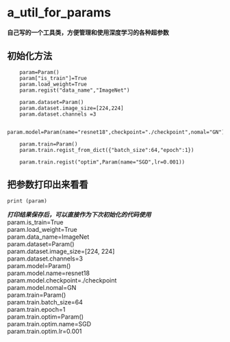 # a_util_for_params

**自己写的一个工具类，方便管理和使用深度学习的各种超参数**

## 初始化方法
```
	param=Param()
	param["is_train"]=True
	param.load_weight=True
	param.regist("data_name","ImageNet")

	param.dataset=Param()
	param.dataset.image_size=[224,224]
	param.dataset.channels =3

	param.model=Param(name="resnet18",checkpoint="./checkpoint",nomal="GN")

	param.train=Param()
	param.train.regist_from_dict({"batch_size":64,"epoch":1})

	param.train.regist("optim",Param(name="SGD",lr=0.001))
```

## 把参数打印出来看看
```
print (param)
```
***打印结果保存后，可以直接作为下次初始化的代码使用***  
param.is_train=True  
param.load_weight=True  
param.data_name=ImageNet    
param.dataset=Param()  
param.dataset.image_size=[224, 224]  
param.dataset.channels=3  
param.model=Param()  
param.model.name=resnet18  
param.model.checkpoint=./checkpoint  
param.model.nomal=GN  
param.train=Param()  
param.train.batch_size=64  
param.train.epoch=1  
param.train.optim=Param()  
param.train.optim.name=SGD  
param.train.optim.lr=0.001  
